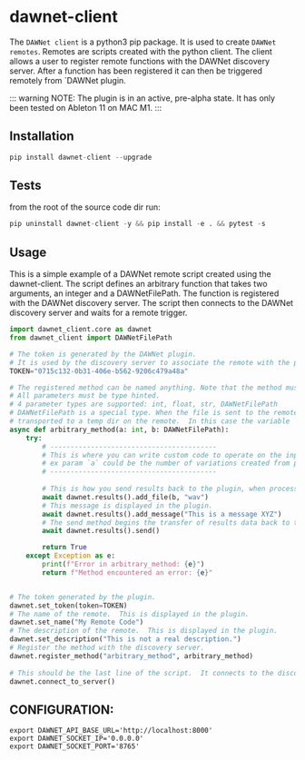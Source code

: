 # dawnet-client

The `DAWNet client` is a python3 pip package.  It is used to create `DAWNet remotes`.  Remotes are scripts created with the python client.  The client allows a user to register remote functions with the DAWNet discovery server. After a function has been registered it can then be triggered remotely from `DAWNet plugin.

::: warning
NOTE: The plugin is in an active, pre-alpha state.  It has only been tested on Ableton 11 on MAC M1.
:::

## Installation

```python
pip install dawnet-client --upgrade
```

## Tests

from the root of the source code dir run:
```python
pip uninstall dawnet-client -y && pip install -e . && pytest -s
```

## Usage

This is a simple example of a DAWNet remote script created using the dawnet-client.  The script defines an arbitrary function that takes two arguments, an integer and a DAWNetFilePath.  The function is registered with the DAWNet discovery server.  The script then connects to the DAWNet discovery server and waits for a remote trigger.

```python
import dawnet_client.core as dawnet
from dawnet_client import DAWNetFilePath

# The token is generated by the DAWNet plugin.  
# It is used by the discovery server to associate the remote with the plugin.
TOKEN="0715c132-0b31-406e-b562-9206c479a48a" 

# The registered method can be named anything. Note that the method must be `async`.  
# All parameters must be type hinted.  
# 4 parameter types are supported: int, float, str, DAWNetFilePath
# DAWNetFilePath is a special type. When the file is sent to the remote, it is intercepted by the system and 
# transported to a temp dir on the remote.  In this case the variable `b` is local path to the file.
async def arbitrary_method(a: int, b: DAWNetFilePath):
    try: 
        # -----------------------------------------
        # This is where you can write custom code to operate on the input params.
        # ex param `a` could be the number of variations created from param `b` using something like MusicLM
        # -----------------------------------------
        
        # This is how you send results back to the plugin, when processing is complete.
        await dawnet.results().add_file(b, "wav") 
        # This message is displayed in the plugin.
        await dawnet.results().add_message("This is a message XYZ")
        # The send method begins the transfer of results data back to the plugin.
        await dawnet.results().send()

        return True
    except Exception as e:
        print(f"Error in arbitrary_method: {e}")
        return f"Method encountered an error: {e}"


# The token generated by the plugin. 
dawnet.set_token(token=TOKEN)
# The name of the remote.  This is displayed in the plugin.
dawnet.set_name("My Remote Code")
# The description of the remote.  This is displayed in the plugin.
dawnet.set_description("This is not a real description.")
# Register the method with the discovery server.
dawnet.register_method("arbitrary_method", arbitrary_method) 
 
# This should be the last line of the script.  It connects to the discovery server and waits for a remote trigger.
dawnet.connect_to_server()
```


## CONFIGURATION:
```
export DAWNET_API_BASE_URL='http://localhost:8000'
export DAWNET_SOCKET_IP='0.0.0.0'
export DAWNET_SOCKET_PORT='8765'
```
